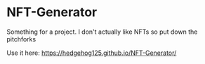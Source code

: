 # NFT-Generator
Something for a project. I don't actually like NFTs so put down the pitchforks

Use it here: https://hedgehog125.github.io/NFT-Generator/

